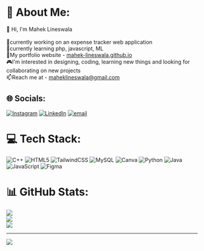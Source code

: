 # 💫 About Me:
👋 Hi, I'm Mahek Lineswala<br><br>🔭currently working on an expense tracker web application<br>🌱currently learning php, javascript, ML<br>💫My portfolio website - <a href="https://mahek-lineswala.github.io/portfolio/">mahek-lineswala.github.io</a><br>🎮I'm interested in designing, coding, learning new things and looking for collaborating on new projects<br>📫Reach me at - maheklineswala@gmail.com<br>


## 🌐 Socials:
[![Instagram](https://img.shields.io/badge/Instagram-%23E4405F.svg?logo=Instagram&logoColor=white)](https://instagram.com/_.mekss._) [![LinkedIn](https://img.shields.io/badge/LinkedIn-%230077B5.svg?logo=linkedin&logoColor=white)](https://linkedin.com/in/https://www.linkedin.com/in/mahek-lineswala-1618b9293/) [![email](https://img.shields.io/badge/Email-D14836?logo=gmail&logoColor=white)](mailto:maheklineswala@gmail.com) 

# 💻 Tech Stack:
![C++](https://img.shields.io/badge/c++-%2300599C.svg?style=flat&logo=c%2B%2B&logoColor=white) ![HTML5](https://img.shields.io/badge/html5-%23E34F26.svg?style=flat&logo=html5&logoColor=white) ![TailwindCSS](https://img.shields.io/badge/tailwindcss-%2338B2AC.svg?style=flat&logo=tailwind-css&logoColor=white) ![MySQL](https://img.shields.io/badge/mysql-4479A1.svg?style=flat&logo=mysql&logoColor=white) ![Canva](https://img.shields.io/badge/Canva-%2300C4CC.svg?style=flat&logo=Canva&logoColor=white) ![Python](https://img.shields.io/badge/python-3670A0?style=flat&logo=python&logoColor=ffdd54) ![Java](https://img.shields.io/badge/java-%23ED8B00.svg?style=flat&logo=openjdk&logoColor=white) ![JavaScript](https://img.shields.io/badge/javascript-%23323330.svg?style=flat&logo=javascript&logoColor=%23F7DF1E) ![Figma](https://img.shields.io/badge/figma-%23F24E1E.svg?style=flat&logo=figma&logoColor=white)
# 📊 GitHub Stats:
![](https://github-readme-stats.vercel.app/api?username=mahek-lineswala&theme=dark&hide_border=false&include_all_commits=false&count_private=false)<br/>
![](https://github-readme-streak-stats.herokuapp.com/?user=mahek-lineswala&theme=dark&hide_border=false)<br/>
![](https://github-readme-stats.vercel.app/api/top-langs/?username=mahek-lineswala&theme=dark&hide_border=false&include_all_commits=false&count_private=false&layout=compact)

---
[![](https://visitcount.itsvg.in/api?id=mahek-lineswala&icon=0&color=0)](https://visitcount.itsvg.in)

<!-- Proudly created with GPRM ( https://gprm.itsvg.in ) -->
